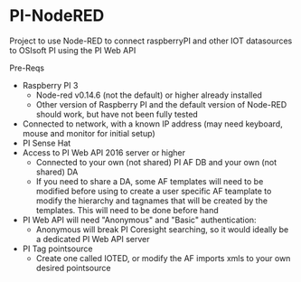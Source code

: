 # PI-NodeRED
Project to use Node-RED to connect raspberryPI and other IOT datasources to OSIsoft PI using the PI Web API

Pre-Reqs
*  Raspberry PI 3
   *  Node-red v0.14.6 (not the default) or higher already installed <add link to update document>
   *  Other version of Raspberry PI and the default version of Node-RED should work, but have not been fully tested
*  Connected to network, with a known IP address (may need keyboard, mouse and monitor for initial setup)
*  PI Sense Hat
*  Access to PI Web API 2016 server or higher 
   *  Connected to your own (not shared) PI AF DB and your own (not shared) DA
   *  If you need to share a DA, some AF templates will need to be modified before using to create a user specific AF teamplate to modify the hierarchy and tagnames that will be created by the templates.  This will need to be done before hand
*  PI Web API will need "Anonymous" and "Basic" authentication: 
   *  Anonymous will break PI Coresight searching, so it would ideally be a dedicated PI Web API server
*  PI Tag pointsource
   *  Create one called IOTED, or modify the AF imports xmls to your own desired pointsource   
